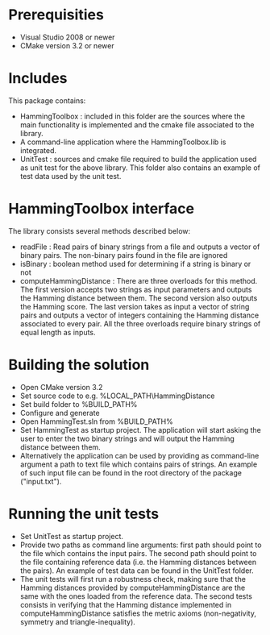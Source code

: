 # Prerequisities
 - Visual Studio 2008 or newer
 - CMake version 3.2 or newer
# Includes
This package contains:
 - HammingToolbox : included in this folder are the sources where the main functionality is implemented and the 
   cmake file associated to the library.
 - A command-line application where the HammingToolbox.lib is integrated.
 - UnitTest : sources and cmake file required to build the application used as unit test for the above library. 
   This folder also contains an example of test data used by the unit test.
# HammingToolbox interface
The library consists several methods described below:
- readFile : Read pairs of binary strings from a file and outputs a vector of binary pairs. The non-binary pairs
found in the file are ignored
- isBinary : boolean method used for determining if a string is binary or not
 - computeHammingDistance : 
 There are three overloads for this method. The first version accepts two strings as input parameters and outputs the Hamming distance 
 between them. The second version also outputs the Hamming score. The last version takes as input a vector of string pairs and outputs a 
 vector of integers containing the Hamming distance associated to every pair. All the three overloads require binary strings of 
 equal length as inputs.
# Building the solution
- Open CMake version 3.2
- Set source code to e.g. %LOCAL_PATH\HammingDistance
- Set build folder to %BUILD_PATH%
-	Configure and generate
- Open HammingTest.sln from %BUILD_PATH%
- Set HammingTest as startup project. The application will start asking the user to enter the two binary strings and will
output the Hamming distance between them.
- Alternatively the application can be used by providing as command-line argument a path to text file which contains pairs of strings. An example of such input
file can be found in the root directory of the package ("input.txt").

# Running the unit tests

- Set UnitTest as startup project.
- Provide two paths as command line arguments: first path should point to the file which contains the input pairs. The second path should
point to the file containing reference data (i.e.  the Hamming distances between the pairs). An example of test data can be found in
the UnitTest folder.
- The unit tests will first run a robustness check, making sure that the Hamming distances provided by computeHammingDistance are the same with the ones
loaded from the reference data. The second tests consists in verifying that the Hamming distance implemented in computeHammingDistance satisfies
the metric axioms (non-negativity, symmetry and triangle-inequality).

